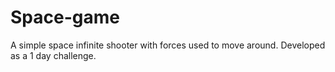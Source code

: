 # Space-game
A simple space infinite shooter with forces used to move around. Developed as a 1 day challenge.
